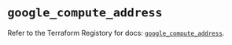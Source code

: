 # `google_compute_address`

Refer to the Terraform Registory for docs: [`google_compute_address`](https://registry.terraform.io/providers/hashicorp/google/4.84.0/docs/resources/compute_address).
